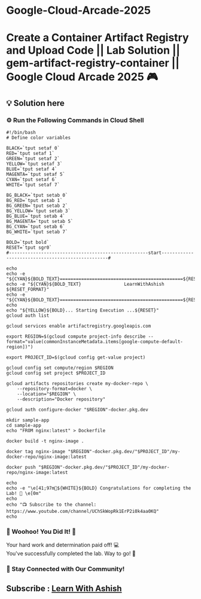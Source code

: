 # Google-Cloud-Arcade-2025

# Create a Container Artifact Registry and Upload Code || Lab Solution || gem-artifact-registry-container || Google Cloud Arcade 2025 🎮

## 💡 Solution here

### ⚙️ Run the Following Commands in Cloud Shell

```
#!/bin/bash
# Define color variables

BLACK=`tput setaf 0`
RED=`tput setaf 1`
GREEN=`tput setaf 2`
YELLOW=`tput setaf 3`
BLUE=`tput setaf 4`
MAGENTA=`tput setaf 5`
CYAN=`tput setaf 6`
WHITE=`tput setaf 7`

BG_BLACK=`tput setab 0`
BG_RED=`tput setab 1`
BG_GREEN=`tput setab 2`
BG_YELLOW=`tput setab 3`
BG_BLUE=`tput setab 4`
BG_MAGENTA=`tput setab 5`
BG_CYAN=`tput setab 6`
BG_WHITE=`tput setab 7`

BOLD=`tput bold`
RESET=`tput sgr0`
#----------------------------------------------------start--------------------------------------------------#

echo
echo -e "${CYAN}${BOLD_TEXT}==============================================${RESET_FORMAT}"
echo -e "${CYAN}${BOLD_TEXT}                LearnWithAshish               ${RESET_FORMAT}"
echo -e "${CYAN}${BOLD_TEXT}==============================================${RESET_FORMAT}"
echo
echo "${YELLOW}${BOLD}... Starting Execution ...${RESET}"
gcloud auth list

gcloud services enable artifactregistry.googleapis.com

export REGION=$(gcloud compute project-info describe --format="value(commonInstanceMetadata.items[google-compute-default-region])")

export PROJECT_ID=$(gcloud config get-value project)

gcloud config set compute/region $REGION
gcloud config set project $PROJECT_ID

gcloud artifacts repositories create my-docker-repo \
    --repository-format=docker \
    --location="$REGION" \
    --description="Docker repository"

gcloud auth configure-docker "$REGION"-docker.pkg.dev

mkdir sample-app
cd sample-app
echo "FROM nginx:latest" > Dockerfile

docker build -t nginx-image .

docker tag nginx-image "$REGION"-docker.pkg.dev/"$PROJECT_ID"/my-docker-repo/nginx-image:latest

docker push "$REGION"-docker.pkg.dev/"$PROJECT_ID"/my-docker-repo/nginx-image:latest

echo
echo -e "\e[41;97m🎉${WHITE}${BOLD} Congratulations for completing the Lab! 🎉 \e[0m"
echo
echo "📺 Subscribe to the channel: https://www.youtube.com/channel/UChSkWopRk1ErP2i0k4aa0KQ"
echo

```

### 🎉 Woohoo! You Did It! 🎉

Your hard work and determination paid off! 💻  
You've successfully completed the lab. Way to go! 🚀  

### 💬 Stay Connected with Our Community!


## Subscribe :  [Learn With Ashish](https://www.youtube.com/channel/UChSkWopRk1ErP2i0k4aa0KQ)

